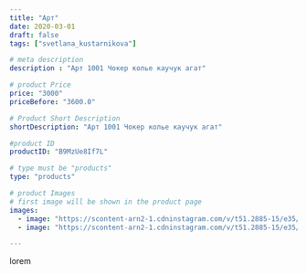 ```yaml
---
title: "Арт"
date: 2020-03-01
draft: false
tags: ["svetlana_kustarnikova"]

# meta description
description : "Арт 1001 Чокер колье каучук агат"

# product Price
price: "3000"
priceBefore: "3600.0"

# Product Short Description
shortDescription: "Арт 1001 Чокер колье каучук агат"

#product ID
productID: "B9MzUe8If7L"

# type must be "products"
type: "products"

# product Images
# first image will be shown in the product page
images:
  - image: "https://scontent-arn2-1.cdninstagram.com/v/t51.2885-15/e35/88197185_2852121924886861_6481233463053554359_n.jpg?_nc_ht=scontent-arn2-1.cdninstagram.com&_nc_cat=101&_nc_ohc=gYZVwqTZrW4AX8oyOWL&se=7&tp=1&oh=787465fda7cc57e72d5a2726a56d4661&oe=606074AF&ig_cache_key=MjI1NTQwMzIxNDc2MTQzMDE3OA%3D%3D.2"
  - image: "https://scontent-arn2-1.cdninstagram.com/v/t51.2885-15/e35/87723026_214263626389575_6581875543461223199_n.jpg?_nc_ht=scontent-arn2-1.cdninstagram.com&_nc_cat=103&_nc_ohc=PdtgAA8UZsQAX_WM9bj&se=7&tp=1&oh=a06968f8e4031e8fa957f4b55fad3cf3&oe=605E77E8&ig_cache_key=MjI1NTQwMzIxNDc3ODMzNTQyNw%3D%3D.2"

---
```

lorem
